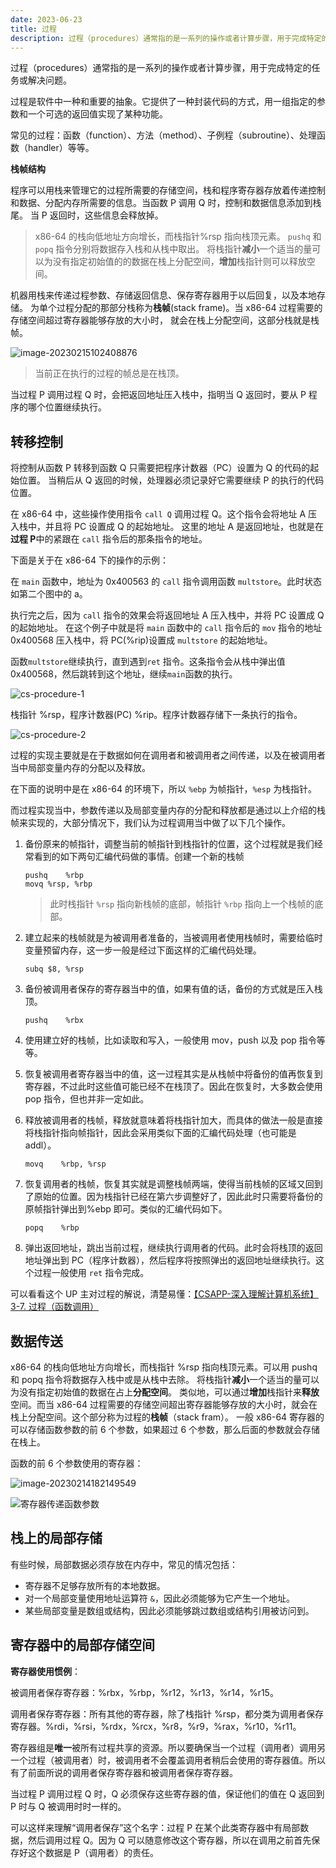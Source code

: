 ```yaml
---
date: 2023-06-23
title: 过程
description: 过程（procedures）通常指的是一系列的操作或者计算步骤，用于完成特定的任务或解决问题。过程是软件中一种和重要的抽象。它提供了一种封装代码的方式，用一组指定的参数和一个可选的返回值实现了某种功能。常见的过程：函数（function）、方法（method）、子例程（subroutine）、处理函数（handler）等等。栈帧结构程序可以用栈来管理它的过程所需要的存储空间，栈和程序寄存器存放着传递控制和数据、分配内存所需要的信息。当函数 P 调用 Q 时，控制和数据信息添加到栈尾。当 P 返回时，这些信息会释放掉。 x86-64 的栈向低地址方向增长，而栈指针%rsp 指向栈顶元素。 pushq 和 popq 指令分别将数据存入栈和从栈中取出。 将栈指针减小一个适当的量可以为没有指定初始值的的数据在栈上分配空间，增加栈指针则可以释放空间。机器用栈来传递过程参数、存储返回信息、保存寄存器用于以后回复，以及本地存储。为单个过程分配的那部分栈称为栈帧(stack frame)。当 x86-64 过程需要的存储空间超过寄存器能够存放的大小时，就会在栈上分配空间，这部分栈就是栈帧。
---
```


过程（procedures）通常指的是一系列的操作或者计算步骤，用于完成特定的任务或解决问题。

过程是软件中一种和重要的抽象。它提供了一种封装代码的方式，用一组指定的参数和一个可选的返回值实现了某种功能。

常见的过程：函数（function）、方法（method）、子例程（subroutine）、处理函数（handler）等等。

**栈帧结构**

程序可以用栈来管理它的过程所需要的存储空间，栈和程序寄存器存放着传递控制和数据、分配内存所需要的信息。当函数 P 调用 Q 时，控制和数据信息添加到栈尾。
当 P 返回时，这些信息会释放掉。

> x86-64 的栈向低地址方向增长，而栈指针%rsp 指向栈顶元素。
> `pushq` 和 `popq` 指令分别将数据存入栈和从栈中取出。
> 将栈指针**减小**一个适当的量可以为没有指定初始值的的数据在栈上分配空间，**增加**栈指针则可以释放空间。

机器用栈来传递过程参数、存储返回信息、保存寄存器用于以后回复，以及本地存储。
为单个过程分配的那部分栈称为**栈帧**(stack frame)。当 x86-64 过程需要的存储空间超过寄存器能够存放的大小时，
就会在栈上分配空间，这部分栈就是栈帧。

![image-20230215102408876](https://cos.asuka-xun.cc//blog/image-20230215102408876.png)

> 当前正在执行的过程的帧总是在栈顶。

当过程 P 调用过程 Q 时，会把返回地址压入栈中，指明当 Q 返回时，要从 P 程序的哪个位置继续执行。

## 转移控制

将控制从函数 P 转移到函数 Q 只需要把程序计数器（PC）设置为 Q 的代码的起始位置。
当稍后从 Q 返回的时候，处理器必须记录好它需要继续 P 的执行的代码位置。

在 x86-64 中，这些操作使用指令 `call Q` 调用过程 Q。这个指令会将地址 A 压入栈中，并且将 PC 设置成 Q 的起始地址。
这里的地址 A 是返回地址，也就是在**过程 P**中的紧跟在 `call` 指令后的那条指令的地址。

下面是关于在 x86-64 下的操作的示例：

在 `main` 函数中，地址为 0x400563 的 `call` 指令调用函数 `multstore`。此时状态如第二个图中的 a。

执行完之后，因为 `call` 指令的效果会将返回地址 A 压入栈中，并将 PC 设置成 Q 的起始地址。
在这个例子中就是将 `main` 函数中的 `call` 指令后的 `mov` 指令的地址 0x400568 压入栈中，将 PC(%rip)设置成 `multstore` 的起始地址。

函数`multstore`继续执行，直到遇到`ret` 指令。这条指令会从栈中弹出值 0x400568，然后跳转到这个地址，继续`main`函数的执行。

![cs-procedure-1](https://images-1310117338.cos.ap-nanjing.myqcloud.com/blog/cs-procedure-1.jpg)

栈指针 %rsp，程序计数器(PC) %rip。程序计数器存储下一条执行的指令。

![cs-procedure-2](https://images-1310117338.cos.ap-nanjing.myqcloud.com/blog/cs-procedure-2.jpg)

过程的实现主要就是在于数据如何在调用者和被调用者之间传递，以及在被调用者当中局部变量内存的分配以及释放。

在下面的说明中是在 x86-64 的环境下，所以 `%ebp` 为帧指针，`%esp` 为栈指针。

而过程实现当中，参数传递以及局部变量内存的分配和释放都是通过以上介绍的栈帧来实现的，大部分情况下，我们认为过程调用当中做了以下几个操作。

1. 备份原来的帧指针，调整当前的帧指针到栈指针的位置，这个过程就是我们经常看到的如下两句汇编代码做的事情。创建一个新的栈帧

   ```
   pushq	%rbp
   movq	%rsp, %rbp
   ```

   > 此时栈指针 `%rsp` 指向新栈帧的底部，帧指针 `%rbp` 指向上一个栈帧的底部。

2. 建立起来的栈帧就是为被调用者准备的，当被调用者使用栈帧时，需要给临时变量预留内存，这一步一般是经过下面这样的汇编代码处理。

   ```
   subq	$8, %rsp
   ```

3. 备份被调用者保存的寄存器当中的值，如果有值的话，备份的方式就是压入栈顶。

   ```
   pushq	%rbx
   ```

4. 使用建立好的栈帧，比如读取和写入，一般使用 mov，push 以及 pop 指令等等。

5. 恢复被调用者寄存器当中的值，这一过程其实是从栈帧中将备份的值再恢复到寄存器，不过此时这些值可能已经不在栈顶了。因此在恢复时，大多数会使用 pop 指令，但也并非一定如此。

6. 释放被调用者的栈帧，释放就意味着将栈指针加大，而具体的做法一般是直接将栈指针指向帧指针，因此会采用类似下面的汇编代码处理（也可能是 addl）。

   ```
   movq    %rbp, %rsp
   ```

7. 恢复调用者的栈帧，恢复其实就是调整栈帧两端，使得当前栈帧的区域又回到了原始的位置。因为栈指针已经在第六步调整好了，因此此时只需要将备份的原帧指针弹出到%ebp 即可。类似的汇编代码如下。

   ```
   popq    %rbp
   ```

8. 弹出返回地址，跳出当前过程，继续执行调用者的代码。此时会将栈顶的返回地址弹出到 PC（程序计数器），然后程序将按照弹出的返回地址继续执行。这个过程一般使用 `ret` 指令完成。

可以看看这个 UP 主对过程的解说，清楚易懂：[【CSAPP-深入理解计算机系统】3-7. 过程（函数调用）](https://www.bilibili.com/video/BV19X4y1P7Pn/?spm_id_from=333.788&vd_source=b3e689189f76e8e365d80b621ff607a3)

## 数据传送

x86-64 的栈向低地址方向增长，而栈指针 %rsp 指向栈顶元素。可以用 pushq 和 popq 指令将数据存入栈中或是从栈中去除。
将栈指针**减小**一个适当的量可以为没有指定初始值的数据在占上**分配空间**。
类似地，可以通过**增加**栈指针来**释放**空间。而当 x86-64 过程需要的存储空间超出寄存器能够存放的大小时，就会在栈上分配空间。这个部分称为过程的**栈帧**（stack fram）。
一般 x86-64 寄存器的可以存储函数参数的前 6 个参数，如果超过 6 个参数，那么后面的参数就会存储在栈上。

函数的前 6 个参数使用的寄存器：

![image-20230214182149549](https://cos.asuka-xun.cc//blog/image-20230214182149549.png)

![寄存器传递函数参数](https://cos.asuka-xun.cc//blog/image-20230213211832069.png)

## 栈上的局部存储

有些时候，局部数据必须存放在内存中，常见的情况包括：

- 寄存器不足够存放所有的本地数据。
- 对一个局部变量使用地址运算符 `&`，因此必须能够为它产生一个地址。
- 某些局部变量是数组或结构，因此必须能够跳过数组或结构引用被访问到。

## 寄存器中的局部存储空间

**寄存器使用惯例**：

被调用者保存寄存器：%rbx，%rbp，%r12，%r13，%r14，%r15。

调用者保存寄存器：所有其他的寄存器，除了栈指针 %rsp，都分类为调用者保存寄存器。%rdi，%rsi，%rdx，%rcx，%r8，%r9，%rax，%r10，%r11。

寄存器组是**唯一**被所有过程共享的资源。所以要确保当一个过程（调用者）调用另一个过程（被调用者）时，被调用者不会覆盖调用者稍后会使用的寄存器值。所以有了前面所说的调用者保存寄存器和被调用者保存寄存器。

当过程 P 调用过程 Q 时，Q 必须保存这些寄存器的值，保证他们的值在 Q 返回到 P 时与 Q 被调用时时一样的。

可以这样来理解“调用者保存”这个名字：过程 P 在某个此类寄存器中有局部数据，然后调用过程 Q。因为 Q 可以随意修改这个寄存器，所以在调用之前首先保存好这个数据是 P（调用者）的责任。
